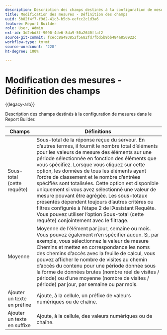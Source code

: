 ```yaml
---
description: Description des champs destinés à la configuration de mesures dans le Report Builder.
title: Modification des mesures - Définition des champs
uuid: 5b82f4f7-f9d2-41c3-b5cb-eefcc2c1d3a6
feature: Report Builder
role: User, Admin
exl-id: 3d2ebd3f-9090-4de6-8da9-50a2640ffaf2
source-git-commit: fcecc8a493852f5682fd7fbd5b9bb484a850922c
workflow-type: tm+mt
source-wordcount: '228'
ht-degree: 100%

---
```


# Modification des mesures - Définition des champs

{{legacy-arb}}

Description des champs destinés à la configuration de mesures dans le Report Builder.

| Champs | Définitions |
|--- |--- |
| Sous-total (cette requête) | Sous-total de la réponse reçue du serveur. En d’autres termes, il fournit le nombre total d’éléments pour les valeurs de mesure des éléments sur une période sélectionnée en fonction des éléments que vous spécifiez. Lorsque vous cliquez sur cette option, les données de tous les éléments ayant l’ordre de classement et le nombre d’entrées spécifiés sont totalisées.  Cette option est disponible uniquement si vous avez sélectionné une valeur de mesure pouvant être agrégée. Les sous-totaux présentés dépendent toujours d’autres critères ou filtres configurés à l’étape 2 de l’Assistant Requête. Vous pouvez utiliser l’option Sous-total (cette requête) conjointement avec le filtrage. |
| Moyenne | Moyenne de l’élément par jour, semaine ou mois. Vous pouvez également n’en spécifier aucun.  Si, par exemple, vous sélectionnez la valeur de mesure Chemins et mettez en correspondance les noms des chemins d’accès avec la feuille de calcul, vous pouvez afficher le nombre de visites au chemin d’accès du contenu pour une période donnée sous la forme de données brutes (nombre réel de visites / période) ou d’une moyenne (nombre de visites / période) par jour, par semaine ou par mois. |
| Ajouter un texte en préfixe | Ajoute, à la cellule, un préfixe de valeurs numériques ou de chaîne. |
| Ajouter un texte en suffixe | Ajoute, à la cellule, des valeurs numériques ou de chaîne. |
